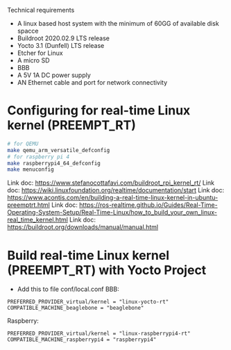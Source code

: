 Technical requirements

- A linux based host system with the minimum of 60GG of available disk spacce
- Buildroot 2020.02.9 LTS release
- Yocto 3.1 (Dunfell) LTS release
- Etcher for Linux
- A micro SD
- BBB
- A 5V 1A DC power supply
- AN Ethernet cable and port for network connectivity

# Configuring for real-time Linux kernel (PREEMPT_RT)

```bash
# for QEMU
make qemu_arm_versatile_defconfig
# for raspberry pi 4
make raspberrypi4_64_defconfig
make menuconfig
```

Link doc: https://www.stefanocottafavi.com/buildroot_rpi_kernel_rt/
Link doc: https://wiki.linuxfoundation.org/realtime/documentation/start
Link doc: https://www.acontis.com/en/building-a-real-time-linux-kernel-in-ubuntu-preemptrt.html
Link doc: https://ros-realtime.github.io/Guides/Real-Time-Operating-System-Setup/Real-Time-Linux/how_to_build_your_own_linux-real_time_kernel.html
Link doc: https://buildroot.org/downloads/manual/manual.html

# Build real-time Linux kernel (PREEMPT_RT) with Yocto Project

- Add this to file conf/local.conf
  BBB:

```
PREFERRED_PROVIDER_virtual/kernel = "linux-yocto-rt"
COMPATIBLE_MACHINE_beaglebone = "beaglebone"
```

Raspberry:

```
PREFERRED_PROVIDER_virtual/kernel = "linux-raspberrypi4-rt"
COMPATIBLE_MACHINE_raspberrypi4 = "raspberrypi4"
```
